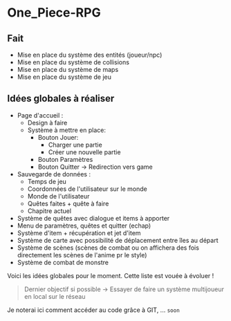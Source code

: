 # One_Piece-RPG
## Fait
- Mise en place du système des entités (joueur/npc)
- Mise en place du système de collisions
- Mise en place du système de maps
- Mise en place du système de jeu
## Idées globales à réaliser
- Page d'accueil :
    - Design à faire
    - Système à mettre en place:
        - Bouton Jouer:
            - Charger une partie
            - Créer une nouvelle partie
        - Bouton Paramètres
        - Bouton Quitter
    -> Redirection vers game
- Sauvegarde de données :
    - Temps de jeu
    - Coordonnées de l'utilisateur sur le monde
    - Monde de l'utilisateur
    - Quêtes faites + quête à faire
    - Chapitre actuel
- Système de quêtes avec dialogue et items à apporter
- Menu de paramètres, quêtes et quitter (echap)
- Système d'item + récupération et jet d'item
- Système de carte avec possibilité de déplacement entre îles au départ
- Système de scènes (scènes de combat ou on affichera des fois directement les scènes de l'anime pr le style)
- Système de combat de monstre

Voici les idées globales pour le moment. Cette liste est vouée à évoluer !

> Dernier objectif si possible -> Essayer de faire un système multijoueur en local sur le réseau

Je noterai ici comment accéder au code grâce à GIT, ...
`soon`
